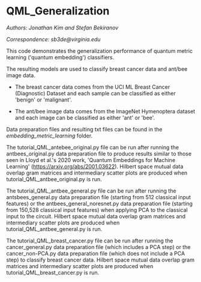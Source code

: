 # QML_Generalization

_Authors: Jonathan Kim and Stefan Bekiranov_

_Correspondence: sb3de@virginia.edu_

This code demonstrates the generalization performance of quantum metric learning ('quantum embedding') classifiers.

The resulting models are used to classify breast cancer data and ant/bee image data.

- The breast cancer data comes from the UCI ML Breast Cancer (Diagnostic) Dataset and each sample can be classified as either 'benign' or 'malignant'.

- The ant/bee image data comes from the ImageNet Hymenoptera dataset and each image can be classified as either 'ant' or 'bee'.

Data preparation files and resulting txt files can be found in the _embedding_metric_learning_ folder.

The tutorial_QML_antebee_original.py file can be run after running the antbees_original.py data preparation file to produce results similar to those seen in Lloyd et al.'s 2020 work, 'Quantum Embeddings for Machine Learning' (https://arxiv.org/abs/2001.03622). Hilbert space mutual data overlap gram matrices and intermediary scatter plots are produced when tutorial_QML_antbee_original.py is run.

The tutorial_QML_antbee_general.py file can be run after running the antsbees_general.py data preparation file (starting from 512 classical input features) or the antbees_general_noresnet.py data preparation file (starting from 150,528 classical input features) when applying PCA to the classical input to the circuit. Hilbert space mutual data overlap gram matrices and intermediary scatter plots are produced when tutorial_QML_antbee_general.py is run.

The tutorial_QML_breast_cancer.py file can be run after running the cancer_general.py data preparation file (which includes a PCA step) or the cancer_non-PCA.py data preparation file (which does not include a PCA step) to classify breast cancer data. Hilbert space mutual data overlap gram matrices and intermediary scatter plots are produced when tutorial_QML_breast_cancer.py is run.
